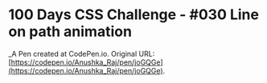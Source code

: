 # 100 Days CSS Challenge - #030 Line on path animation
 _A Pen created at CodePen.io. Original URL: [https://codepen.io/Anushka_Raj/pen/joGQGe](https://codepen.io/Anushka_Raj/pen/joGQGe).

 